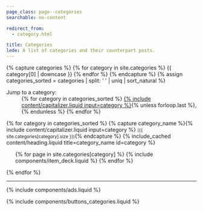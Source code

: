 ```yaml
---
page_class: page--categories
searchable: no-content

redirect_from:
  - category.html

title: Categories
lede: A list of categories and their counterpart posts.
---
```


{% capture categories %}
    {% for category in site.categories %}
        {{ category[0] | downcase }}
    {% endfor %}
{% endcapture %}
{% assign categories_sorted = categories | split: ' ' | uniq | sort_natural %}
<dl role="navigation">
    <dt>Jump to a category:</dt>
    <dd>
        {% for category in categories_sorted %}
            <a href="#{{ category }}" title="Jump to all posts categorised under {% include content/capitalizer.liquid input=category %}">{% include content/capitalizer.liquid input=category %}</a>{% unless forloop.last %}, {% endunless %}
        {% endfor %}
    </dd>
</dl>
{% for category in categories_sorted %}
    {% capture category_name %}{% include content/capitalizer.liquid input=category %} <small>({{ site.categories[category].size }})</small>{% endcapture %}
    {% include_cached content/heading.liquid title=category_name id=category %}
<div class="h-feed" id="categories">
    <ol class="deck" role="list">
        {% for page in site.categories[category] %}
            {% include components/item_deck.liquid %}
        {% endfor %}
    </ol>
</div>
{% endfor %}

--------

{% include components/ads.liquid %}

{% include components/buttons_categories.liquid %}
